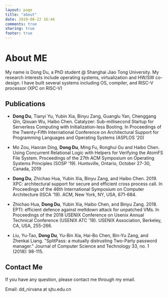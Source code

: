 ```yaml
---
layout: page
title: "about"
date: 2019-08-22 16:44
comments: true
sharing: true
footer: true
---
```


# About ME
My name is Dong Du, a PhD student @  Shanghai Jiao Tong University.
My research interests include operating systems, virtualization and HW/SW co-design. 
I have built several systems including OS, compiler, and RISC-V processor (XPC on RISC-V)


## Publications
+ **Dong Du**, Tianyi Yu, Yubin Xia, Binyu Zang, Guanglu Yan, Chenggang Qin, Qixuan Wu, Haibo Chen. Catalyzer: Sub-millisecond Startup for Serverless Computing with Initialization-less Booting. In Proceedings of the Twenty-Fifth International Conference on Architectural Support for Programming Languages and Operating Systems (ASPLOS ’20) 

+ Mo Zou, Haoran Ding, **Dong Du**, Ming Fu, Ronghui Gu and Haibo Chen. Using Concurrent Relational Logic with Helpers for Verifying the AtomFS File System. Proceedings of the 27th ACM Symposium on Operating Systems Principles (SOSP '19). Huntsville, Ontario, October 27-30, Canada, 2019

+ **Dong Du**, Zhichao Hua, Yubin Xia, Binyu Zang, and Haibo Chen. 2019. XPC: architectural support for secure and efficient cross process call. In Proceedings of the 46th International Symposium on Computer Architecture (ISCA '19). ACM, New York, NY, USA, 671-684. 

+ Zhichao Hua, **Dong Du**, Yubin Xia, Haibo Chen, and Binyu Zang. 2018. EPTI: efficient defence against meltdown attack for unpatched VMs. In Proceedings of the 2018 USENIX Conference on Usenix Annual Technical Conference (USENIX ATC '18). USENIX Association, Berkeley, CA, USA, 255-266.

+ Liu, Yu-Tao, **Dong Du**, Yu-Bin Xia, Hai-Bo Chen, Bin-Yu Zang, and Zhenkai Liang. "SplitPass: a mutually distrusting Two-Party password manager." Journal of Computer Science and Technology 33, no. 1 (2018): 98-115.


## Contact Me
If you have any question, please contact me through my email.

Email: dd_nirvana at sjtu.edu.cn

